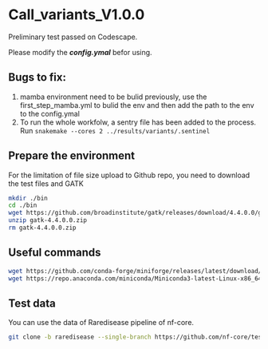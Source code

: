 # Call_variants_V1.0.0
Preliminary test passed on Codescape.

Please modify the ___config.ymal___ befor using.

## Bugs to fix:
1. mamba environment need to be bulid previously, use the first_step_mamba.yml to bulid the env and then add the path to the env to the config.ymal
2. To run the whole workfolw, a sentry file has been added to the process. Run `snakemake --cores 2 ../results/variants/.sentinel`

## Prepare the environment
For the limitation of file size upload to Github repo, you need to download the test files and GATK
```bash
mkdir ./bin
cd ./bin
wget https://github.com/broadinstitute/gatk/releases/download/4.4.0.0/gatk-4.4.0.0.zip
unzip gatk-4.4.0.0.zip
rm gatk-4.4.0.0.zip
```

## Useful commands 
```bash
wget https://github.com/conda-forge/miniforge/releases/latest/download/Mambaforge-Linux-x86_64.sh
wget https://repo.anaconda.com/miniconda/Miniconda3-latest-Linux-x86_64.sh
```

## Test data
You can use the data of Raredisease pipeline of nf-core.
```bash
git clone -b raredisease --single-branch https://github.com/nf-core/test-datasets.git
```
